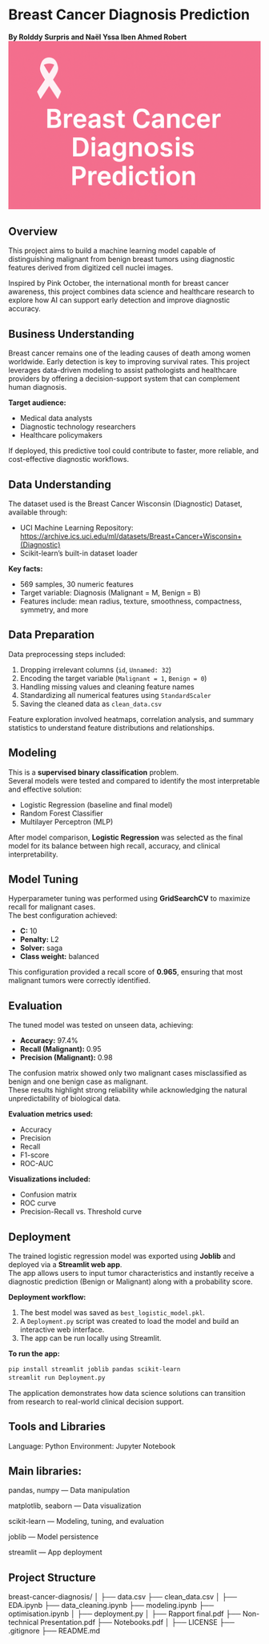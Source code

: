 # Breast Cancer Diagnosis Prediction
**By Rolddy Surpris and Naël Yssa Iben Ahmed Robert**
![Header Image](header.png)
## Overview
This project aims to build a machine learning model capable of distinguishing malignant from benign breast tumors using diagnostic features derived from digitized cell nuclei images.

Inspired by Pink October, the international month for breast cancer awareness, this project combines data science and healthcare research to explore how AI can support early detection and improve diagnostic accuracy.

## Business Understanding
Breast cancer remains one of the leading causes of death among women worldwide. Early detection is key to improving survival rates. This project leverages data-driven modeling to assist pathologists and healthcare providers by offering a decision-support system that can complement human diagnosis.

**Target audience:**  
- Medical data analysts  
- Diagnostic technology researchers  
- Healthcare policymakers  

If deployed, this predictive tool could contribute to faster, more reliable, and cost-effective diagnostic workflows.

## Data Understanding
The dataset used is the Breast Cancer Wisconsin (Diagnostic) Dataset, available through:  
- UCI Machine Learning Repository: https://archive.ics.uci.edu/ml/datasets/Breast+Cancer+Wisconsin+(Diagnostic)  
- Scikit-learn’s built-in dataset loader

**Key facts:**  
- 569 samples, 30 numeric features  
- Target variable: Diagnosis (Malignant = M, Benign = B)  
- Features include: mean radius, texture, smoothness, compactness, symmetry, and more

## Data Preparation
Data preprocessing steps included:  
1. Dropping irrelevant columns (`id`, `Unnamed: 32`)  
2. Encoding the target variable (`Malignant = 1`, `Benign = 0`)  
3. Handling missing values and cleaning feature names  
4. Standardizing all numerical features using `StandardScaler`  
5. Saving the cleaned data as `clean_data.csv`  

Feature exploration involved heatmaps, correlation analysis, and summary statistics to understand feature distributions and relationships.

## Modeling
This is a **supervised binary classification** problem.  
Several models were tested and compared to identify the most interpretable and effective solution:

- Logistic Regression (baseline and final model)  
- Random Forest Classifier  
- Multilayer Perceptron (MLP)

After model comparison, **Logistic Regression** was selected as the final model for its balance between high recall, accuracy, and clinical interpretability.

## Model Tuning
Hyperparameter tuning was performed using **GridSearchCV** to maximize recall for malignant cases.  
The best configuration achieved:
- **C:** 10  
- **Penalty:** L2  
- **Solver:** saga  
- **Class weight:** balanced  

This configuration provided a recall score of **0.965**, ensuring that most malignant tumors were correctly identified.

## Evaluation
The tuned model was tested on unseen data, achieving:  
- **Accuracy:** 97.4%  
- **Recall (Malignant):** 0.95  
- **Precision (Malignant):** 0.98  

The confusion matrix showed only two malignant cases misclassified as benign and one benign case as malignant.  
These results highlight strong reliability while acknowledging the natural unpredictability of biological data.

**Evaluation metrics used:**  
- Accuracy  
- Precision  
- Recall  
- F1-score  
- ROC-AUC  

**Visualizations included:**  
- Confusion matrix  
- ROC curve  
- Precision-Recall vs. Threshold curve  

## Deployment
The trained logistic regression model was exported using **Joblib** and deployed via a **Streamlit web app**.  
The app allows users to input tumor characteristics and instantly receive a diagnostic prediction (Benign or Malignant) along with a probability score.

**Deployment workflow:**  
1. The best model was saved as `best_logistic_model.pkl`.  
2. A `Deployment.py` script was created to load the model and build an interactive web interface.  
3. The app can be run locally using Streamlit.

**To run the app:**  
```bash
pip install streamlit joblib pandas scikit-learn
streamlit run Deployment.py
```
The application demonstrates how data science solutions can transition from research to real-world clinical decision support.

## Tools and Libraries

Language: Python
Environment: Jupyter Notebook

## Main libraries:

pandas, numpy — Data manipulation

matplotlib, seaborn — Data visualization

scikit-learn — Modeling, tuning, and evaluation

joblib — Model persistence

streamlit — App deployment

## Project Structure

breast-cancer-diagnosis/
│
├── data.csv
├── clean_data.csv
│
├── EDA.ipynb
├── data_cleaning.ipynb
├── modeling.ipynb
├── optimisation.ipynb
│
├── deployment.py
│
├── Rapport final.pdf
├── Non-technical Presentation.pdf
├── Notebooks.pdf
│
├── LICENSE
├── .gitignore
├── README.md
